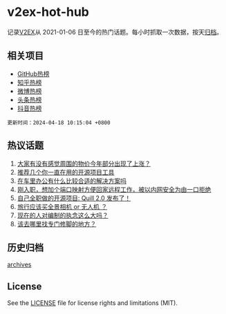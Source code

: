 # v2ex-hot-hub

 记录[V2EX](https://www.v2ex.com/)从 2021-01-06 日至今的热门话题。每小时抓取一次数据，按天[归档](archives)。
 
 ## 相关项目

- [GitHub热榜](https://github.com/it985/github-hot-hub)
- [知乎热榜](https://github.com/it985/zhihu-hot-hub)
- [微博热榜](https://github.com/it985/weibo-hot-hub)
- [头条热榜](https://github.com/it985/toutiao-hot-hub)
- [抖音热榜](https://github.com/it985/douyin-hot-hub)


 `更新时间：2024-04-18 10:15:04 +0800`

## 热议话题

1. [大家有没有感觉周围的物价今年部分出现了上涨？](https://www.v2ex.com/t/1033164)
1. [推荐几个你一直在用的开源项目工具](https://www.v2ex.com/t/1033229)
1. [在车里办公有什么比较合适的解决方案吗](https://www.v2ex.com/t/1033181)
1. [刚入职，想加个端口映射方便回家远程工作，被以内网安全为由一口拒绝](https://www.v2ex.com/t/1033360)
1. [自己全职做的开源项目: Quill 2.0 发布了！](https://www.v2ex.com/t/1033179)
1. [旅行应该买全景相机 or 无人机 ？](https://www.v2ex.com/t/1033224)
1. [现在的人对编制的执念这么大吗？](https://www.v2ex.com/t/1033459)
1. [该去哪里找专门修脚的地方？](https://www.v2ex.com/t/1033326)

## 历史归档

[archives](archives)

## License

See the [LICENSE](LICENSE) file for license rights and limitations (MIT).
